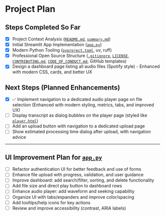 # Project Plan

## Steps Completed So Far

- [x] Project Context Analysis ([`README.md`](README.md:1), [`summary.md`](summary.md:1))
- [x] Initial Streamlit App Implementation ([`app.py`](app.py:1))
- [x] Modern Python Tooling ([`pyproject.toml`](pyproject.toml:1), uv, ruff)
- [x] Professional Open Source Structure ([`.gitignore`](.gitignore:1), [`LICENSE`](LICENSE:1), [`CONTRIBUTING.md`](CONTRIBUTING.md:1), [`CODE_OF_CONDUCT.md`](CODE_OF_CONDUCT.md:1), GitHub templates)
- [x] Design a dashboard page listing all audio files (Spotify style) - Enhanced with modern CSS, cards, and better UX

## Next Steps (Planned Enhancements)

- [x] ✅ Implement navigation to a dedicated audio player page on file selection (Enhanced with modern styling, metrics, tabs, and improved UX)
- [ ] Display transcript as dialog bubbles on the player page (styled like [`player.html`](player.html:1))
- [ ] Add an upload button with navigation to a dedicated upload page
- [ ] Show estimated processing time dialog after upload, with navigation advice

---

## UI Improvement Plan for [`app.py`](app.py:1)

- [ ] Refactor authentication UI for better feedback and use of forms
- [ ] Enhance file upload with progress, validation, and user guidance
- [ ] Improve dashboard: add search/filter, sorting, and delete functionality
- [ ] Add file size and direct play button to dashboard rows
- [ ] Enhance audio player: add waveform and seeking capability
- [ ] Organize UI with tabs/expanders and improve color/spacing
- [ ] Add tooltips/help icons for key actions
- [ ] Review and improve accessibility (contrast, ARIA labels)
